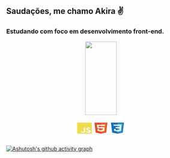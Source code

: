 ## Saudações, me chamo Akira ✌️
### Estudando com foco em desenvolvimento front-end.
<div align="center">  
  <img width="41%" height="195px" src="https://github-readme-stats.vercel.app/api/top-langs/?username=daniAkira&layout=compact&hide_border=true&&theme=tokyonight" />
</div>

<div align="center"><br>
  <img align="center" alt="Rafa-Js" height="30" width="40" src="https://raw.githubusercontent.com/devicons/devicon/master/icons/javascript/javascript-plain.svg">
  <img align="center" alt="Rafa-HTML" height="30" width="40" src="https://raw.githubusercontent.com/devicons/devicon/master/icons/html5/html5-original.svg">
  <img align="center" alt="Rafa-CSS" height="30" width="40" src="https://raw.githubusercontent.com/devicons/devicon/master/icons/css3/css3-original.svg">
  
</div><BR>

[![Ashutosh's github activity graph](https://github-readme-activity-graph.cyclic.app/graph?username=daniAkira&bg_color=1a1b27&color=70a4fc&line=37b5a7&point=be90f2&area=true&hide_border=true)](https://github.com/ashutosh00710/github-readme-activity-graph)
